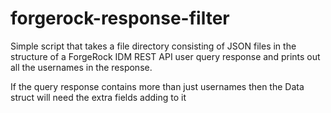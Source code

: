 # forgerock-response-filter

Simple script that takes a file directory consisting of JSON files in the structure of a ForgeRock IDM REST API user query response and prints out all the
usernames in the response.

If the query response contains more than just usernames then the Data struct will need the extra fields adding to it